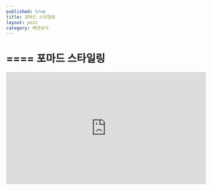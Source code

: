 ```yaml
---
published: true
title: 포마드 스타일링
layout: post
category: 패션상식
---
```


====
포마드 스타일링
====

<iframe src='http://serviceapi.rmcnmv.naver.com/flash/outKeyPlayer.nhn?vid=60EBAC2EEDF8240D5F5B5121AB2C2CA8EA38&outKey=V12391290efb143ec87be1aec7fc67dced3e82c1e93db224a75ee1aec7fc67dced3e8&controlBarMovable=true&jsCallable=true&isAutoPlay=true&skinName=tvcast_white' frameborder='no' scrolling='no' marginwidth='0' marginheight='0' WIDTH='544' HEIGHT='306'></iframe>

